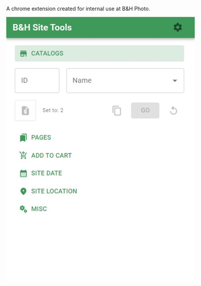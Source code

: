 A chrome extension created for internal use at B&H Photo.

![chrome extension](https://github.com/DovieW/_bh-site-tools/blob/master/site%20tools%20image.jpg?raw=true)
